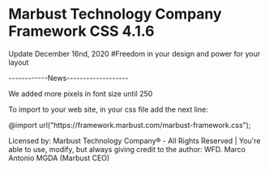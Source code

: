 # Marbust Technology Company Framework CSS 4.1.6
Update December 16nd, 2020
#Freedom in your design and power for your layout
<p>------------News-------------------</p>
<p>We added more pixels in font size until 250<p>
<p>To import to your web site, in your css file add the next line:</p>
<p>@import url("https://framework.marbust.com/marbust-framework.css");</p>
<p>Licensed by: Marbust Technology Company® - All Rights Reserved | You're able to use, modify, but always giving credit to the author: WFD. Marco Antonio MGDA (Marbust CEO)</p>
